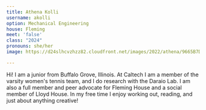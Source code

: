 ```yaml
---
title: Athena Kolli
username: akolli
option: Mechanical Engineering
house: Fleming
meet: 'false'
class: "2024"
pronouns: she/her
image: https://d24slhcvzhzz82.cloudfront.net/images/2022/athena/9665B7D6-D6FE-4F0E-9B1C-692E23C51940.jpg

---
```

Hi! I am a junior from Buffalo Grove, Illinois. At Caltech I am a member of the varsity women's tennis team, and I do research with the Daraio Lab. I am also a full member and peer advocate for Fleming House and a social member of Lloyd House. In my free time I enjoy working out, reading, and just about anything creative!